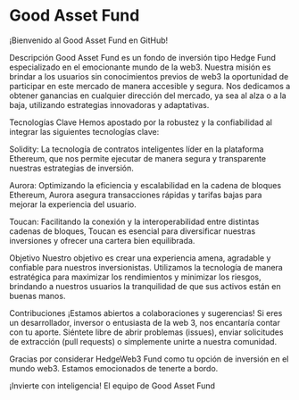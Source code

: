 

# Good Asset Fund
¡Bienvenido al Good Asset Fund en GitHub!

Descripción
Good Asset Fund es un fondo de inversión tipo Hedge Fund especializado en el emocionante mundo de la web3. Nuestra misión es brindar a los usuarios sin conocimientos previos de web3 la oportunidad de participar en este mercado de manera accesible y segura. Nos dedicamos a obtener ganancias en cualquier dirección del mercado, ya sea al alza o a la baja, utilizando estrategias innovadoras y adaptativas.

Tecnologías Clave
Hemos apostado por la robustez y la confiabilidad al integrar las siguientes tecnologías clave:

Solidity: La tecnología de contratos inteligentes líder en la plataforma Ethereum, que nos permite ejecutar de manera segura y transparente nuestras estrategias de inversión.

Aurora: Optimizando la eficiencia y escalabilidad en la cadena de bloques Ethereum, Aurora asegura transacciones rápidas y tarifas bajas para mejorar la experiencia del usuario.

Toucan: Facilitando la conexión y la interoperabilidad entre distintas cadenas de bloques, Toucan es esencial para diversificar nuestras inversiones y ofrecer una cartera bien equilibrada.

Objetivo
Nuestro objetivo es crear una experiencia amena, agradable y confiable para nuestros inversionistas. Utilizamos la tecnología de manera estratégica para maximizar los rendimientos y minimizar los riesgos, brindando a nuestros usuarios la tranquilidad de que sus activos están en buenas manos.

Contribuciones
¡Estamos abiertos a colaboraciones y sugerencias! Si eres un desarrollador, inversor o entusiasta de la web 3, nos encantaría contar con tu aporte. Siéntete libre de abrir problemas (issues), enviar solicitudes de extracción (pull requests) o simplemente unirte a nuestra comunidad.

Gracias por considerar HedgeWeb3 Fund como tu opción de inversión en el mundo web3. Estamos emocionados de tenerte a bordo.

¡Invierte con inteligencia!
El equipo de Good Asset Fund
